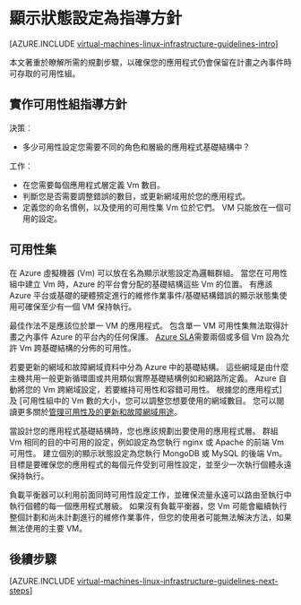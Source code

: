 <properties
    pageTitle="可用性設定指導方針 |Microsoft Azure"
    description="深入了解部署可用性集 Azure 基礎結構服務中的重要的設計及實作方針。"
    documentationCenter=""
    services="virtual-machines-linux"
    authors="iainfoulds"
    manager="timlt"
    editor=""
    tags="azure-resource-manager"/>

<tags
    ms.service="virtual-machines-linux"
    ms.workload="infrastructure-services"
    ms.tgt_pltfrm="vm-linux"
    ms.devlang="na"
    ms.topic="article"
    ms.date="09/08/2016"
    ms.author="iainfou"/>

# <a name="availability-sets-guidelines"></a>顯示狀態設定為指導方針

[AZURE.INCLUDE [virtual-machines-linux-infrastructure-guidelines-intro](../../includes/virtual-machines-linux-infrastructure-guidelines-intro.md)] 

本文著重於瞭解所需的規劃步驟，以確保您的應用程式仍會保留在計畫之內事件時可存取的可用性組。

## <a name="implementation-guidelines-for-availability-sets"></a>實作可用性組指導方針

決策︰

- 多少可用性設定您需要不同的角色和層級的應用程式基礎結構中？

工作︰

- 在您需要每個應用程式層定義 Vm 數目。
- 判斷您是否需要調整錯誤的數目，或更新網域用於您的應用程式。
- 定義您的命名慣例，以及使用的可用性集 Vm 位於它們。 VM 只能放在一個可用的設定。 

## <a name="availability-sets"></a>可用性集

在 Azure 虛擬機器 (Vm) 可以放在名為顯示狀態設定為邏輯群組。 當您在可用性組中建立 Vm 時，Azure 的平台會分配的基礎結構這些 Vm 的位置。 有應該 Azure 平台或基礎的硬體預定進行的維修作業事件/基礎結構錯誤的顯示狀態集使用可確保至少有一個 VM 保持執行。

最佳作法不是應該位於單一 VM 的應用程式。 包含單一 VM 可用性集無法取得計畫之內事件 Azure 的平台內的任何保護。 [Azure SLA](https://azure.microsoft.com/support/legal/sla/virtual-machines)需要兩個或多個 Vm 設為允許 Vm 跨基礎結構的分佈的可用性。

若要更新的網域和故障網域資料中分為 Azure 中的基礎結構。 這些網域是由什麼主機共用一般更新循環圖或共用類似實際基礎結構例如和網路所定義。 Azure 自動將您的 Vm 跨網域設定，若要維持可用性和容錯可用性。 根據您的應用程式] 及 [可用性組中的 Vm 數的大小，您可以調整您想要使用的網域數目。 您可以閱讀更多關於[管理可用性及的更新和故障網域用途](virtual-machines-linux-manage-availability.md)。

當設計您的應用程式基礎結構時，您也應該規劃出要使用的應用程式層。 群組 Vm 相同的目的中可用的設定，例如設定為您執行 nginx 或 Apache 的前端 Vm 可用性。 建立個別的顯示狀態設定為您執行 MongoDB 或 MySQL 的後端 Vm。 目標是要確保您的應用程式的每個元件受到可用性設定，並至少一次執行個體永遠保持執行。

負載平衡器可以利用前面同時可用性設定工作，並確保流量永遠可以路由至執行中執行個體的每一個應用程式層級。 如果沒有負載平衡器，您 Vm 可能會繼續執行整個計劃和尚未計劃進行的維修作業事件，但您的使用者可能無法解決方法，如果無法使用的主要 VM。


## <a name="next-steps"></a>後續步驟
[AZURE.INCLUDE [virtual-machines-linux-infrastructure-guidelines-next-steps](../../includes/virtual-machines-linux-infrastructure-guidelines-next-steps.md)] 